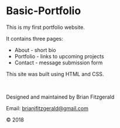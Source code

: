 # Basic-Portfolio

This is my first portfolio website.

It contains three pages:
* About - short bio
* Portfolio - links to upcoming projects
* Contact - message submission form

This site was built using HTML and CSS.

&nbsp;

Designed and maintained by Brian Fitzgerald

Email: brianjfitzgerald@gmail.com

&#169; 2018